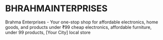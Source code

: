 # BHRAHMAINTERPRISES
Brahma Enterprises - Your one-stop shop for affordable electronics, home goods, and products under ₹99  cheap electronics, affordable furniture, under 99 products, [Your City] local store
